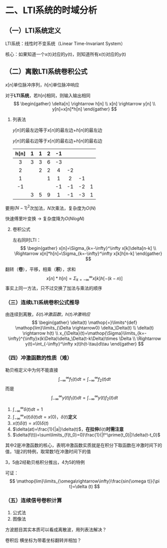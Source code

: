 # 二、LTI系统的时域分析

## （一）LTI系统定义

LTI系统：线性时不变系统（Linear Time-Invariant System）

核心：如果知道一个x(t)对应的y(t)，则知道所有x(t)对应的y(t)

## （二）离散LTI系统卷积公式

$x[n]$单位脉冲序列，$h[n]$单位脉冲响应

对于**LTI系统**，若$h[n]$相同，则输入输出相同
$$
\begin{gather}
\delta[n] \rightarrow h[n] \\
x[n] \rightarrow y[n] \\
y[n]=x[n]*h[n]
\end{gather}
$$

1. 列表法

	$y[n]$的最左边等于$x[n]$的最左边+$h[n]$的最左边

	$y[n]$的最右边等于$x[n]$的最右边+$h[n]$的最右边

	| h[n] |  1   |  1   |  2   |  -1  |      |      |      |
	| :--: | :--: | :--: | :--: | :--: | :--: | :--: | :--: |
	|  3   |  3   |  3   |  6   |  -3  |      |      |      |
	|  2   |      |  2   |  2   |  4   |  -2  |      |      |
	|  1   |      |      |  1   |  1   |  2   |  -1  |      |
	|  -1  |      |      |      |  -1  |  -1  |  -2  |  1   |
	|      |  3   |  5   |  9   |  1   |  -1  |  -3  |  1   |

要用$(N-1)^2$次加法，$N$次乘法，复杂度为$O(N)$

快速傅里叶变换 -> 复杂度降为$O(NlogN)$

2. 卷积公式
	
	左右同时LTI：
	$$
	\begin{gather}
	x[n]=\Sigma_{k=-\infty}^\infty x[k]\delta[n-k] \\
	\Rightarrow x[n]*h[n]=\Sigma_{k=-\infty}^\infty x[k]h[n-k]
	\end{gather}
	$$

翻转（**卷**），平移，相乘（**积**），求和
$$
x[n]*h[n]=\Sigma_{k=-\infty}^\infty x[k]h[-(k-n)]
$$
事实上同一方法，只不过交换了加法与乘法的顺序

### （三）连续LTI系统卷积公式推导

由连续到离散，$\delta(t)冲激函数$，$h(t)冲激响应$
$$
\begin{gather}
\delta(t) \mathop{=}\limits^{def} \mathop{lim}\limits_{\Delta \rightarrow0} \delta_\Delta(t)
\\
\delta(t) \rightarrow h(t)
\\
x_{\Delta}(t)=\mathop{\Sigma}\limits_{k=-\infty}^{\infty}x(k\Delta)\delta_\Delta(t-k\Delta)\times \Delta
\\
\Rightarrow y(t)=\int_{-\infty}^\infty x(t)h(t-\tau)d\tau
\end{gather}
$$

### （四）冲激函数的性质（难）

勒贝格定义中为何不能直接
$$
\int_{-\infty}^{\infty}f_1(t)dt=\int_{-\infty}^{\infty}f_2(t)dt
$$
而是
$$
\int_{-\infty}^{\infty}y(t)f_1(t)dt=\int_{-\infty}^{\infty}y(t)f_2(t)dt
$$

1. $\int_{-\infty}^{\infty}\delta(t)dt=1$
2. $\int_{-\infty}^{\infty}x(t)\delta(t)dt=x(0)，\delta(t)$**定义**
3. $x(t)\delta(t)=x(0)\delta(t)$
4. $\delta(at)=\frac{1}{|a|}\delta(t)$，**在拉伸**$\delta(t)$**时需注意**
5. $\delta(f(t))=\sum\limits_{f(t_0)=0}\frac{1}{|f^\prime(t_0)|}\delta(t-t_0)$

其中2是冲激函数的核心，表明冲激函数实质就是在积分下取函数在冲激时间下的值，1是2的特例，取常数1在冲激时间下的值

3，5由2经勒贝格积分推出，4为5的特例

可证：
$$
\mathop{lim}\limits_{\omega\rightarrow\infty}\frac{sin(\omega t)}{\pi t}=\delta (t)
$$

### （五）连续信号卷积计算

1. 公式法
2. 图像法

方波题目其实本质可以看成离散波，用列表法解决？

卷积后 横坐标为带着坐标翻转并相加？ 
